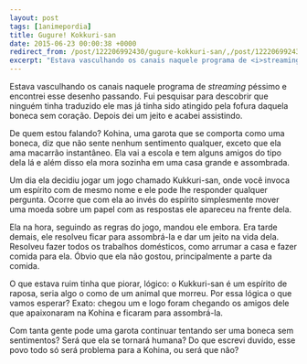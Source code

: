 ```yaml
---
layout: post
tags: [1animepordia]
title: Gugure! Kokkuri-san
date: 2015-06-23 00:00:38 +0000
redirect_from: /post/122206992430/gugure-kokkuri-san/,/post/122206992430/
excerpt: "Estava vasculhando os canais naquele programa de <i>streaming</i> péssimo e encontrei esse desenho passando. Fui pesquisar para descobrir que ninguém tinha traduzido ele mas já tinha sido atingido pela fofura daquela boneca sem coração. Depois dei um jeito e acabei assistindo.<br>"
---
```


Estava vasculhando os canais naquele programa de *streaming* péssimo e
encontrei esse desenho passando. Fui pesquisar para descobrir que
ninguém tinha traduzido ele mas já tinha sido atingido pela fofura
daquela boneca sem coração. Depois dei um jeito e acabei assistindo.

De quem estou falando? Kohina, uma garota que se comporta como uma
boneca, diz que não sente nenhum sentimento qualquer, exceto que ela ama
macarrão instantâneo. Ela vai a escola e tem alguns amigos do tipo dela
lá e além disso ela mora sozinha em uma casa grande e assombrada.

Um dia ela decidiu jogar um jogo chamado Kukkuri-san, onde você invoca
um espírito com de mesmo nome e ele pode lhe responder qualquer
pergunta. Ocorre que com ela ao invés do espírito simplesmente mover uma
moeda sobre um papel com as respostas ele apareceu na frente dela.

Ela na hora, seguindo as regras do jogo, mandou ele embora. Era tarde
demais, ele resolveu ficar para assombrá-la e dar um jeito na vida dela.
Resolveu fazer todos os trabalhos domésticos, como arrumar a casa e
fazer comida para ela. Óbvio que ela não gostou, principalmente a parte
da comida.

O que estava ruim tinha que piorar, lógico: o Kukkuri-san é um espírito
de raposa, seria algo o como de um animal que morreu. Por essa lógica o
que vamos esperar? Exato: chegou um e logo foram chegando os amigos dele
que apaixonaram na Kohina e ficaram para assombrá-la.

Com tanta gente pode uma garota continuar tentando ser uma boneca sem
sentimentos? Será que ela se tornará humana? Do que escrevi duvido, esse
povo todo só será problema para a Kohina, ou será que não?


